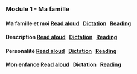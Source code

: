 ### Module 1 - Ma famille
#### Ma famille et moi [Read aloud](https://adaligand.github.io/9FR/famillereadaloud.html)  &nbsp; [Dictation](https://adaligand.github.io/9FR/Familledictation.html)  &nbsp; [Reading](https://adaligand.github.io/9FR/Familyreading.html)
#### Description [Read aloud](https://adaligand.github.io/9FR/ReadaloudDescription.html)  &nbsp; [Dictation](https://adaligand.github.io/9FR/DictationDescription.html) &nbsp; [Reading](https://adaligand.github.io/9FR/DescriptionReading.html)
#### Personalité [Read aloud](https://adaligand.github.io/9FR/Personalitéaloud.html)  &nbsp; [Dictation](https://adaligand.github.io/9FR/Personalitédict.html)  &nbsp; [Reading](https://adaligand.github.io/9FR/Personalitéread.html)
#### Mon enfance [Read aloud](https://adaligand.github.io/9FR/enfancealoud.html)  &nbsp; [Dictation](https://adaligand.github.io/9FR/enfancedict.html)  &nbsp; [Reading](https://adaligand.github.io/9FR/enfanceread.html)
